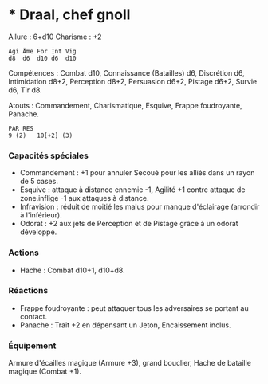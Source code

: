 
# * Draal, chef gnoll

Allure : 6+d10
Charisme : +2

	Agi	Âme	For	Int	Vig
	d8	d6	d10	d6	d10

Compétences : Combat d10, Connaissance (Batailles) d6, Discrétion d6, Intimidation d8+2, Perception d8+2, Persuasion d6+2, Pistage d6+2, Survie d6, Tir d8.

Atouts : Commandement, Charismatique, Esquive, Frappe foudroyante, Panache.

	PAR	RES
	9 (2)	10[+2] (3)

### Capacités spéciales
- Commandement : +1 pour annuler Secoué pour les alliés dans un rayon de 5 cases.
- Esquive : attaque à distance ennemie -1, Agilité +1 contre attaque de zone.inflige -1 aux attaques à distance.
- Infravision : réduit de moitié les malus pour manque d'éclairage (arrondir à l'inférieur).
- Odorat : +2 aux jets de Perception et de Pistage grâce à un odorat développé.

### Actions
- Hache : Combat d10+1, d10+d8.

### Réactions 
- Frappe foudroyante : peut attaquer tous les adversaires se portant au contact.
- Panache : Trait +2 en dépensant un Jeton, Encaissement inclus.

### Équipement
Armure d'écailles magique (Armure +3), grand bouclier, Hache de bataille magique (Combat +1).
